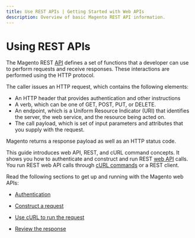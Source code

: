 ```yaml
---
title: Use REST APIs | Getting Started with Web APIs
description: Overview of basic Magento REST API information.
---
```


# Using REST APIs

The Magento REST [API](https://glossary.magento.com/api) defines a set of functions that a developer can use to perform requests and receive responses. These interactions are performed using the HTTP protocol.

The caller issues an HTTP request, which contains the following elements:

*  An HTTP header that provides authentication and other instructions
*  A verb, which can be one of GET, POST, PUT, or DELETE.
*  An endpoint, which is a Uniform Resource Indicator (URI) that identifies the server, the web service, and the resource being acted on.
*  The call payload, which is set of input parameters and attributes that you supply with the request.

Magento returns a response payload as well as an HTTP status code.

This guide introduces web API, REST, and cURL command concepts. It shows you how to authenticate and construct and run REST [web API](https://glossary.magento.com/web-api) calls. You run REST web API calls through <a href="./gs-curl">cURL commands</a> or a REST client.

Read the following sections to get up and running with the Magento web APIs:

<ul>
   <li>
      <p>
         <a href="./authentication/"> Authentication</a>
      </p>
   </li>
   <li>
      <p>
         <a href="./gs-web-api-request">Construct a request</a>
      </p>
   </li>
   <li>
      <p>
         <a href="./gs-curl">Use cURL to run the request</a>
      </p>
   </li>
   <li>
      <p>
         <a href="./gs-web-api-response">Review the response</a>
      </p>
   </li>
</ul>
